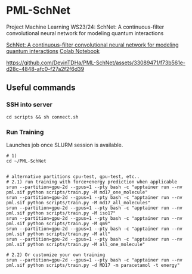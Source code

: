 # PML-SchNet
Project Machine Learning WS23/24: SchNet: A continuous-filter convolutional neural network for modeling quantum interactions


[SchNet: A continuous-filter convolutional neural
network for modeling quantum interactions](https://arxiv.org/pdf/1706.08566.pdf)
[Colab Notebook](https://colab.research.google.com/drive/1h7oTIjv2wdBmQW2EKEvLwJCOmQvYqwGE?usp=sharing)


https://github.com/DevinTDHa/PML-SchNet/assets/33089471/f73b561e-d28c-4848-afc0-f27a2f2f6d39



## Useful commands

### SSH into server
`cd scripts && sh connect.sh`


### Run Training
Launches job once SLURM session is available.
```shell
# 1) 
cd ~/PML-SchNet


# alternative partitions cpu-test, gpu-test, etc.. 
# 2.1) run training with force+energy prediction when applicable
srun --partition=gpu-2d --gpus=1 --pty bash -c "apptainer run --nv pml.sif python scripts/train.py -M md17_one_molecule"
srun --partition=gpu-2d --gpus=1 --pty bash -c "apptainer run --nv pml.sif python scripts/train.py -M md17_all_molecules"
srun --partition=gpu-2d --gpus=1 --pty bash -c "apptainer run --nv pml.sif python scripts/train.py -M iso17"
srun --partition=gpu-2d --gpus=1 --pty bash -c "apptainer run --nv pml.sif python scripts/train.py -M qm9"
srun --partition=gpu-2d --gpus=1 --pty bash -c "apptainer run --nv pml.sif python scripts/train.py -M all"
srun --partition=gpu-2d --gpus=1 --pty bash -c "apptainer run --nv pml.sif python scripts/train.py -M all_one_molecule"

# 2.2) Or customize your own training
srun --partition=gpu-2d --gpus=1 --pty bash -c "apptainer run --nv pml.sif python scripts/train.py -d MD17 -m paracetamol -t energy"

```


